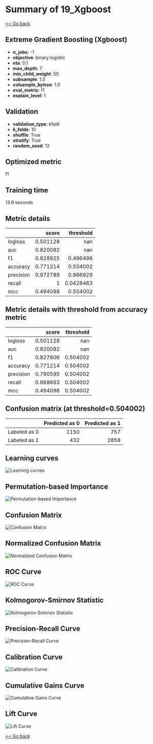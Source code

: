 # Summary of 19_Xgboost

[<< Go back](../README.md)


## Extreme Gradient Boosting (Xgboost)
- **n_jobs**: -1
- **objective**: binary:logistic
- **eta**: 0.1
- **max_depth**: 7
- **min_child_weight**: 50
- **subsample**: 1.0
- **colsample_bytree**: 1.0
- **eval_metric**: f1
- **explain_level**: 1

## Validation
 - **validation_type**: kfold
 - **k_folds**: 10
 - **shuffle**: True
 - **stratify**: True
 - **random_seed**: 12

## Optimized metric
f1

## Training time

13.9 seconds

## Metric details
|           |    score |   threshold |
|:----------|---------:|------------:|
| logloss   | 0.501128 | nan         |
| auc       | 0.820082 | nan         |
| f1        | 0.828925 |   0.496496  |
| accuracy  | 0.771214 |   0.504002  |
| precision | 0.972789 |   0.966929  |
| recall    | 1        |   0.0428463 |
| mcc       | 0.494098 |   0.504002  |


## Metric details with threshold from accuracy metric
|           |    score |   threshold |
|:----------|---------:|------------:|
| logloss   | 0.501128 |  nan        |
| auc       | 0.820082 |  nan        |
| f1        | 0.827806 |    0.504002 |
| accuracy  | 0.771214 |    0.504002 |
| precision | 0.790595 |    0.504002 |
| recall    | 0.868693 |    0.504002 |
| mcc       | 0.494098 |    0.504002 |


## Confusion matrix (at threshold=0.504002)
|              |   Predicted as 0 |   Predicted as 1 |
|:-------------|-----------------:|-----------------:|
| Labeled as 0 |             1150 |              757 |
| Labeled as 1 |              432 |             2858 |

## Learning curves
![Learning curves](learning_curves.png)

## Permutation-based Importance
![Permutation-based Importance](permutation_importance.png)
## Confusion Matrix

![Confusion Matrix](confusion_matrix.png)


## Normalized Confusion Matrix

![Normalized Confusion Matrix](confusion_matrix_normalized.png)


## ROC Curve

![ROC Curve](roc_curve.png)


## Kolmogorov-Smirnov Statistic

![Kolmogorov-Smirnov Statistic](ks_statistic.png)


## Precision-Recall Curve

![Precision-Recall Curve](precision_recall_curve.png)


## Calibration Curve

![Calibration Curve](calibration_curve_curve.png)


## Cumulative Gains Curve

![Cumulative Gains Curve](cumulative_gains_curve.png)


## Lift Curve

![Lift Curve](lift_curve.png)



[<< Go back](../README.md)

